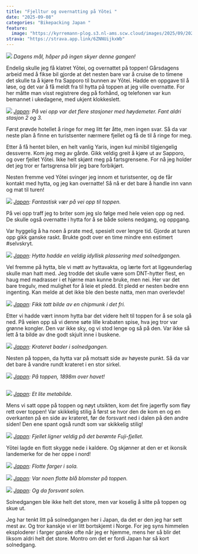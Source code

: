 ```yaml
---
title: "Fjelltur og overnatting på Yōtei "
date: "2025-09-08"
categories: "Bikepacking Japan "
feature:
  image: "https://kyrremann-plog.s3.nl-ams.scw.cloud/images/2025/09/20250908_100120.jpg"
strava: "https://strava.app.link/6ZNNUijkxWb"
---
```



![](https://kyrremann-plog.s3.nl-ams.scw.cloud/images/2025/09/20250908_100120.jpg)
*Dagens mål, håper på ingen skyer denne gangen!*

Endelig skulle jeg få klatret Yōtei, og overnattet på toppen! Gårsdagens arbeid med å fikse bil gjorde at det nesten bare var å cruise de to timene det skulle ta å kjøre fra Sapporo til bunnen av Yōtei. Hadde en oppgave til å løse, og det var å få meldt fra til hytta på toppen at jeg ville overnatte. For her måtte man visst registrere deg på forhånd, og telefonen var kun bemannet i ukedagene, med ukjent klokkeslett.


![](https://kyrremann-plog.s3.nl-ams.scw.cloud/images/2025/09/20250908_132341.jpg)
*[Japan](https://www.google.com/maps/place/42.837504,140.7880704): På vei opp var det flere stasjoner med høydemeter. Fant aldri stasjon 2 og 3.*

Først prøvde hotellet å ringe for meg litt før åtte, men ingen svar. Så da var neste plan å finne en turistsenter nærmere fjellet og få de til å ringe for meg.

Etter å få hentet bilen, en helt vanlig Yaris, ingen kul minibil tilgjengelig dessverre. Kom jeg meg av gårde. Gikk veldig greit å kjøre ut av Sapporo, og over fjellet Yōtei. Ikke helt skjønt meg på fartsgrensene. For nå jeg holder det jeg tror er fartsgrensa blir jeg bare forbikjørt.

Nesten fremme ved Yōtei svinger jeg innom et turistsenter, og de får kontakt med hytta, og jeg kan overnatte! Så nå er det bare å handle inn vann og mat til turen!


![](https://kyrremann-plog.s3.nl-ams.scw.cloud/images/2025/09/20250908_151842.jpg)
*[Japan](https://www.google.com/maps/place/42.8296896,140.7989632): Fantastisk vær på vei opp til toppen.*

På vei opp traff jeg to briter som jeg slo følge med hele veien opp og ned. De skulle også overnatte i hytta for å se både solens nedgang, og oppgang.

Var hyggelig å ha noen å prate med, spesielt over lengre tid. Gjorde at turen opp gikk ganske raskt. Brukte godt over en time mindre enn estimert #selvskryt.


![](https://kyrremann-plog.s3.nl-ams.scw.cloud/images/2025/09/20250908_152207.jpg)
*[Japan](https://www.google.com/maps/place/42.8280255,140.7980032): Hytta hadde en veldig idyllisk plassering med solnedgangen.*

Vel fremme på hytta, ble vi møtt av hyttavakta, og lærte fort at liggeunderlag skulle man hatt med. Jeg trodde det skulle være som DNT-hytter flest, en haug med madrasser i et hjørne man kunne bruke, men nei. Her var det bare tregulv, med mulighet for å leie et pledd. Et pledd er nesten bedre enn ingenting. Kan melde at det ikke ble den beste natta, men man overlevde!


![](https://kyrremann-plog.s3.nl-ams.scw.cloud/images/2025/09/20250908_161721.jpg)
*[Japan](https://www.google.com/maps/place/42.825107199722225,140.8018304): Fikk tatt bilde av en chipmunk i det fri.*

Etter vi hadde vært innom hytta bar det videre helt til toppen for å se sola gå ned. På veien opp så vi denne søte lille krabaten spise, hva jeg tror var grønne kongler. Den var ikke sky, og vi stod lenge og så på den. Var ikke så lett å ta bilde av dne godt skjult inne i buskene.


![](https://kyrremann-plog.s3.nl-ams.scw.cloud/images/2025/09/20250908_162753.jpg)
*[Japan](https://www.google.com/maps/place/42.82590079972223,140.8032128): Krateret bader i solnedgangen.*

Nesten på toppen, da hytta var på motsatt side av høyeste punkt. Så da var det bare å vandre rundt krateret i en stor sirkel.


![](https://kyrremann-plog.s3.nl-ams.scw.cloud/images/2025/09/20250908_165717.jpg)
*[Japan](https://www.google.com/maps/place/42.8266015,140.8114688): På toppen, 1898m over havet!*


![]()

![](https://kyrremann-plog.s3.nl-ams.scw.cloud/images/2025/09/20250908_170842.jpg)
*[Japan](https://www.google.com/maps/place/42.8266751,140.8114304): Et lite metabilde.*

Mens vi satt oppe på toppen og nøyt utsikten, kom det fire jagerfly som fløy rett over toppen! Var skikkelig stilig å først se hvor den de kom en og en overkanten på en side av krateret, før de forsvant ned i dalen på den andre siden! Den ene spant også rundt som var skikkelig stilig!


![](https://kyrremann-plog.s3.nl-ams.scw.cloud/images/2025/09/20250908_172552.jpg)
*[Japan](https://www.google.com/maps/place/42.828854399722225,140.81063679972223): Fjellet ligner veldig på det berømte Fuji-fjellet.*

Yōtei lagde en flott skygge nede i kaldere. Og skjønner at den er et ikonsik landemerke for de her oppe i nord!


![](https://kyrremann-plog.s3.nl-ams.scw.cloud/images/2025/09/20250908_173611.jpg)
*[Japan](https://www.google.com/maps/place/42.8292032,140.80448): Flotte farger i sola.*


![](https://kyrremann-plog.s3.nl-ams.scw.cloud/images/2025/09/20250908_173854.jpg)
*[Japan](https://www.google.com/maps/place/42.8287008,140.80303359972223): Var noen flotte blå blomster på toppen.*


![](https://kyrremann-plog.s3.nl-ams.scw.cloud/images/2025/09/20250908_182211.jpg)
*[Japan](https://www.google.com/maps/place/42.82520639972223,140.8020352): Og da forsvant solen.*

Solnedgangen ble ikke helt det store, men var koselig å sitte på toppen og skue ut.

Jeg har tenkt litt på solnedgangen her i Japan, da det er den jeg har sett mest av. Og tror kanskje vi er litt bortskjemt i Norge. For jeg syns himmelen eksploderer i farger ganske ofte når jeg er hjemme, mens her så blir det liksom aldri helt det store. Montro om det er fordi Japan har så kort solnedgang.